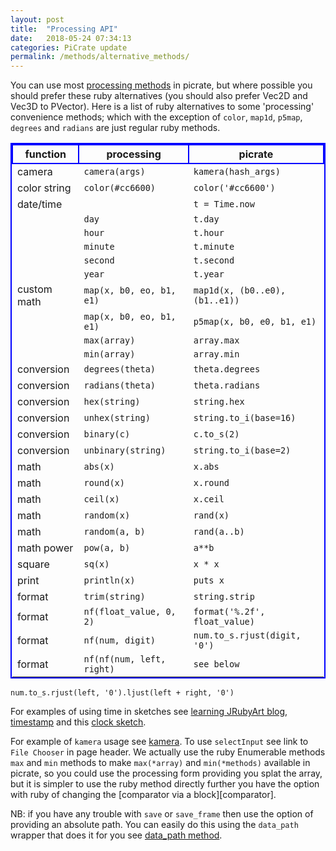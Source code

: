 ```yaml
---
layout: post
title:  "Processing API"
date:   2018-05-24 07:34:13
categories: PiCrate update
permalink: /methods/alternative_methods/
---
```

<style>
table{
    border-collapse: collapse;
    border-spacing: 0;
    border:2px solid #0000FF;
}

th{
    border:2px solid #0000FF;
}
</style>
You can use most [processing methods][processing] in picrate, but where possible you should prefer these ruby alternatives (you should also prefer Vec2D and Vec3D to PVector).
Here is a list of ruby alternatives to some 'processing' convenience methods; which with the exception of `color`, `map1d`, `p5map`, `degrees` and `radians` are just regular ruby methods.

|function       |processing            |picrate           |
|----------     |-------------       |------               |
|camera         |`camera(args)`      |`kamera(hash_args)`  |
|color string   |`color(#cc6600)`      |`color('#cc6600')` |
|date/time      |                      |`t = Time.now`       |
|               |`day`                   |`t.day`              |
|               |`hour`                  |`t.hour`             |
|               |`minute`                |`t.minute`           |
|               |`second`                |`t.second`           |
|               |`year`                  |`t.year`             |
|custom math    |`map(x, b0, eo, b1, e1)`|`map1d(x, (b0..e0), (b1..e1))`|
|               |`map(x, b0, eo, b1, e1)`|`p5map(x, b0, e0, b1, e1)`|
|               |`max(array)            `|`array.max`        |
|               |`min(array)            `|`array.min`        |
|conversion     |`degrees(theta)`        |`theta.degrees`    |
|conversion     |`radians(theta)`        |`theta.radians`    |
|conversion     |`hex(string)`           |`string.hex`       |
|conversion     |`unhex(string)`         |`string.to_i(base=16)`|
|conversion     |`binary(c)`             |`c.to_s(2)`        |
|conversion     |`unbinary(string)`      |`string.to_i(base=2)`|
|math           |`abs(x)`                |`x.abs`            |
|math           |`round(x)`              |`x.round`          |
|math           |`ceil(x)`               |`x.ceil`           |
|math           |`random(x)`             |`rand(x)`          |
|math           |`random(a, b)`          |`rand(a..b)`       |
|math power     |`pow(a, b)`             |`a**b`             |
|square         |`sq(x)`                 |`x * x`            |
|print          |`println(x)`            |`puts x`           |
|format         |`trim(string)`          |`string.strip`     |
|format         |`nf(float_value, 0, 2)` |`format('%.2f', float_value)`|
|format         |`nf(num, digit)`        |`num.to_s.rjust(digit, '0')`|
|format         |`nf(nf(num, left, right)`|`see below`     |

`num.to_s.rjust(left, '0').ljust(left + right, '0')`

For examples of using time in sketches see [learning JRubyArt blog][time], [timestamp][timestamp] and this [clock sketch][clock].

For example of `kamera` usage see [kamera][kamera]. To use `selectInput` see link to `File Chooser` in page header. We actually use the ruby Enumerable methods `max` and `min` methods to make `max(*array)` and `min(*methods)` available in picrate, so you could use the processing form providing you splat the array, but it is simpler to use the ruby method directly further you have the option with ruby of changing the [comparator via a block][comparator].

NB: if you have any trouble with `save` or `save_frame` then use the option of providing an absolute path.  You can easily do this using the `data_path` wrapper that does it for you see [data_path method][data_path].

[data_path]:{{site.github.url}}/data_path/
[time]:https://monkstone.github.io/time
[timestamp]:https://monkstone.github.io/timestamp/
[clock]:https://github.com/ruby-processing/JRubyArt-examples/blob/master/processing_app/library/fastmath/clock.rb
[kamera]:https://github.com/ruby-processing/JRubyArt-examples/blob/master/processing_app/basics/camera/kmove_eye.rb
[processing]:https://processing.org/reference/
